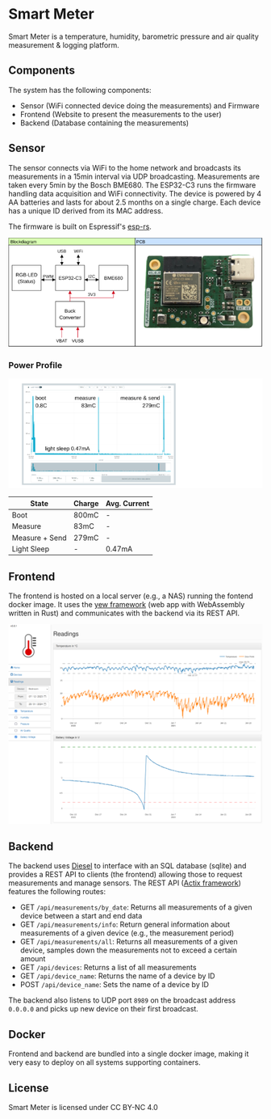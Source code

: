 # Smart Meter
Smart Meter is a temperature, humidity, barometric pressure and air quality measurement & logging platform.

## Components
The system has the following components:
* Sensor (WiFi connected device doing the measurements) and Firmware
* Frontend (Website to present the measurements to the user)
* Backend (Database containing the measurements)

## Sensor
The sensor connects via WiFi to the home network and broadcasts its measurements in a 15min interval via UDP broadcasting.
Measurements are taken every 5min by the Bosch BME680.
The ESP32-C3 runs the firmware handling data acquisition and WiFi connectivity.
The device is powered by 4 AA batteries and lasts for about 2.5 months on a single charge.
Each device has a unique ID derived from its MAC address.

The firmware is built on Espressif's [esp-rs](https://github.com/esp-rs).

![pcb](.doc/pcb-blockdiagram.png)


### Power Profile
![power profile](.doc/power-profile.png)

|State   |Charge   | Avg. Current |
|--------|---------|--------------|
|Boot           | 800mC | -       |
|Measure        | 83mC  | -       |
|Measure + Send | 279mC | -       |
|Light Sleep    | -     | 0.47mA  |

## Frontend
The frontend is hosted on a local server (e.g., a NAS) running the fontend docker image.
It uses the [yew framework](https://github.com/yewstack/yew) (web app with WebAssembly written in Rust) and communicates with the backend via its REST API.

<img src=".doc/frontend.png" width="700">


## Backend
The backend uses [Diesel](https://diesel.rs/) to interface with an SQL database (sqlite) and provides a REST API to clients (the frontend) allowing those to request measurements and manage sensors.
The REST API ([Actix framework](https://actix.rs/)) features the following routes:
* GET ```/api/measurements/by_date```: Returns all measurements of a given device between a start and end data
* GET ```/api/measurements/info```: Return general information about measurements of a given device (e.g., the measurement period)
* GET ```/api/measurements/all```: Returns all measurements of a given device, samples down the measurements not to exceed a certain amount
* GET ```/api/devices```: Returns a list of all measurements
* GET ```/api/device_name```: Returns the name of a device by ID
* POST ```/api/device_name```: Sets the name of a device by ID

The backend also listens to UDP port ```8989``` on the broadcast address ```0.0.0.0``` and picks up new device on their first broadcast.


## Docker
Frontend and backend are bundled into a single docker image, making it very easy to deploy on all systems supporting containers.

## License
Smart Meter is licensed under CC BY-NC 4.0 